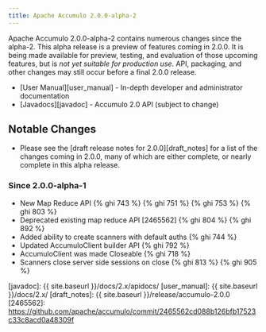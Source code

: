 ```yaml
---
title: Apache Accumulo 2.0.0-alpha-2
---
```


Apache Accumulo 2.0.0-alpha-2 contains numerous changes since the alpha-2. This
alpha release is a preview of features coming in 2.0.0. It is being made
available for preview, testing, and evaluation of those upcoming features, but
is *not yet suitable for production use*. API, packaging, and other changes may
still occur before a final 2.0.0 release.

* [User Manual][user_manual] - In-depth developer and administrator documentation
* [Javadocs][javadoc] - Accumulo 2.0 API (subject to change)

## Notable Changes

* Please see the [draft release notes for 2.0.0][draft_notes] for a list of the
  changes coming in 2.0.0, many of which are either complete, or nearly
  complete in this alpha release.
  
### Since 2.0.0-alpha-1

 * New Map Reduce API {% ghi 743 %} {% ghi  751 %} {% ghi 753 %} {% ghi 803 %}
 * Deprecated existing map reduce API [2465562] {% ghi 804 %}  {% ghi 892 %}
 * Added ability to create scanners with default auths {% ghi 744 %}
 * Updated AccumuloClient builder API {% ghi 792 %}
 * AccumuloClient was made Closeable {% ghi 718 %}
 * Scanners close server side sessions on close {% ghi 813 %} {% ghi 905 %}

[javadoc]: {{ site.baseurl }}/docs/2.x/apidocs/
[user_manual]: {{ site.baseurl }}/docs/2.x/
[draft_notes]: {{ site.baseurl }}/release/accumulo-2.0.0
[2465562]: https://github.com/apache/accumulo/commit/2465562cd088b126bfb17523c33c8acd0a48309f
